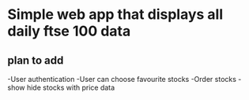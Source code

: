 # Simple web app that displays all daily ftse 100 data

## plan to add
-User authentication
-User can choose favourite stocks
-Order stocks
-show hide stocks with price data
